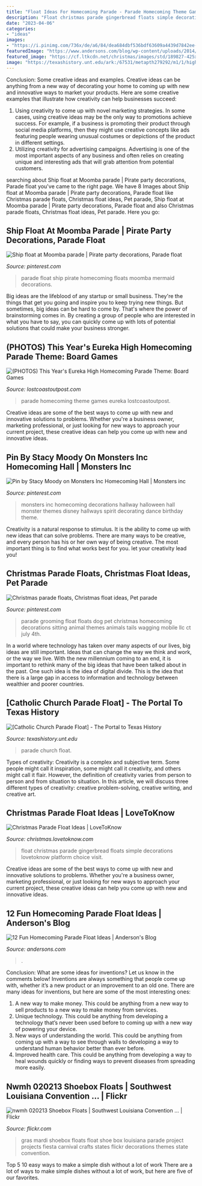 ```yaml
---
title: "Float Ideas For Homecoming Parade - Parade Homecoming Theme Games Eureka Lostcoastoutpost"
description: "Float christmas parade gingerbread floats simple decorations lovetoknow platform choice visit"
date: "2023-04-06"
categories:
- "ideas"
images:
- "https://i.pinimg.com/736x/de/a6/84/dea684dbf536bdf63609a4439d7842ee--homecoming-floats-parade-.jpg"
featuredImage: "https://www.andersons.com/blog/wp-content/uploads/2014/09/FlushEm-300x256.jpg"
featured_image: "https://cf.ltkcdn.net/christmas/images/std/189827-425x319-Gingerbread-House-Float.jpg"
image: "https://texashistory.unt.edu/ark:/67531/metapth279292/m1/1/high_res/"
---
```



Conclusion: Some creative ideas and examples.
Creative ideas can be anything from a new way of decorating your home to coming up with new and innovative ways to market your products. Here are some creative examples that illustrate how creativity can help businesses succeed:
1. Using creativity to come up with novel marketing strategies. In some cases, using creative ideas may be the only way to promotions achieve success. For example, if a business is promoting their product through social media platforms, then they might use creative concepts like ads featuring people wearing unusual costumes or depictions of the product in different settings.
2. Utilizing creativity for advertising campaigns. Advertising is one of the most important aspects of any business and often relies on creating unique and interesting ads that will grab attention from potential customers.

	

		
searching about Ship float at Moomba parade | Pirate party decorations, Parade float you've came to the right page. We have 8 Images about Ship float at Moomba parade | Pirate party decorations, Parade float like Christmas parade floats, Christmas float ideas, Pet parade, Ship float at Moomba parade | Pirate party decorations, Parade float and also Christmas parade floats, Christmas float ideas, Pet parade. Here you go:
		
    
## Ship Float At Moomba Parade | Pirate Party Decorations, Parade Float

<img loading=lazy src="https://i.pinimg.com/736x/de/a6/84/dea684dbf536bdf63609a4439d7842ee--homecoming-floats-parade-.jpg" onerror="this.onerror=null;this.src='https://tse3.mm.bing.net/th?id=OIP.hUSNM4gMUYV0F0uIGkaLVwHaHa&amp;pid=15.1';" alt="Ship float at Moomba parade | Pirate party decorations, Parade float">

_Source: pinterest.com_

>parade float ship pirate homecoming floats moomba mermaid decorations. 

	

Big ideas are the lifeblood of any startup or small business. They're the things that get you going and inspire you to keep trying new things. But sometimes, big ideas can be hard to come by. That's where the power of brainstorming comes in. By creating a group of people who are interested in what you have to say, you can quickly come up with lots of potential solutions that could make your business stronger.

    
## (PHOTOS) This Year&#039;s Eureka High Homecoming Parade Theme: Board Games

<img loading=lazy src="http://lostcoastoutpost.com/media/uploads/post/14218/IMG_2664.jpg" onerror="this.onerror=null;this.src='https://tse2.mm.bing.net/th?id=OIP.R-fTprXgp0eqWhMKPA0hSQHaF9&amp;pid=15.1';" alt="(PHOTOS) This Year&#039;s Eureka High Homecoming Parade Theme: Board Games">

_Source: lostcoastoutpost.com_

>parade homecoming theme games eureka lostcoastoutpost. 

	

Creative ideas are some of the best ways to come up with new and innovative solutions to problems. Whether you're a business owner, marketing professional, or just looking for new ways to approach your current project, these creative ideas can help you come up with new and innovative ideas.

    
## Pin By Stacy Moody On Monsters Inc Homecoming Hall | Monsters Inc

<img loading=lazy src="https://i.pinimg.com/736x/09/98/10/099810cef87c0c1e752368e02e5f8b1f.jpg" onerror="this.onerror=null;this.src='https://tse4.mm.bing.net/th?id=OIP.FAaC8A5vVIAaall7jlcy1QHaJ3&amp;pid=15.1';" alt="Pin by Stacy Moody on Monsters Inc Homecoming Hall | Monsters inc">

_Source: pinterest.com_

>monsters inc homecoming decorations hallway halloween hall monster themes disney hallways spirit decorating dance birthday theme. 

	

Creativity is a natural response to stimulus. It is the ability to come up with new ideas that can solve problems. There are many ways to be creative, and every person has his or her own way of being creative. The most important thing is to find what works best for you. let your creativity lead you!

    
## Christmas Parade Floats, Christmas Float Ideas, Pet Parade

<img loading=lazy src="https://i.pinimg.com/736x/e4/60/ca/e460ca85007520f5f893f8551879b561--pet-sitting-pet-grooming.jpg" onerror="this.onerror=null;this.src='https://tse4.mm.bing.net/th?id=OIP.NLWKjiwAnlbvQ_xR81Jh9wHaJ6&amp;pid=15.1';" alt="Christmas parade floats, Christmas float ideas, Pet parade">

_Source: pinterest.com_

>parade grooming float floats dog pet christmas homecoming decorations sitting animal themes animals tails wagging mobile llc ct july 4th. 

	

In a world where technology has taken over many aspects of our lives, big ideas are still important. Ideas that can change the way we think and work, or the way we live. With the new millennium coming to an end, it is important to rethink many of the big ideas that have been talked about in the past. One such idea is the idea of digital divide. This is the idea that there is a large gap in access to information and technology between wealthier and poorer countries.

    
## [Catholic Church Parade Float] - The Portal To Texas History

<img loading=lazy src="https://texashistory.unt.edu/ark:/67531/metapth279292/m1/1/high_res/" onerror="this.onerror=null;this.src='https://tse3.mm.bing.net/th?id=OIP.TPiXqT-JIhGIRb6g7A6V4gHaFI&amp;pid=15.1';" alt="[Catholic Church Parade Float] - The Portal to Texas History">

_Source: texashistory.unt.edu_

>parade church float. 

	

Types of creativity:
Creativity is a complex and subjective term. Some people might call it inspiration, some might call it creativity, and others might call it flair. However, the definition of creativity varies from person to person and from situation to situation. In this article, we will discuss three different types of creativity: creative problem-solving, creative writing, and creative art.

    
## Christmas Parade Float Ideas | LoveToKnow

<img loading=lazy src="https://cf.ltkcdn.net/christmas/images/std/189827-425x319-Gingerbread-House-Float.jpg" onerror="this.onerror=null;this.src='https://tse3.mm.bing.net/th?id=OIP.3eWmZ2eHfJNWbAw2qTDilwHaFj&amp;pid=15.1';" alt="Christmas Parade Float Ideas | LoveToKnow">

_Source: christmas.lovetoknow.com_

>float christmas parade gingerbread floats simple decorations lovetoknow platform choice visit. 

	

Creative ideas are some of the best ways to come up with new and innovative solutions to problems. Whether you're a business owner, marketing professional, or just looking for new ways to approach your current project, these creative ideas can help you come up with new and innovative ideas.

    
## 12 Fun Homecoming Parade Float Ideas | Anderson&#039;s Blog

<img loading=lazy src="https://www.andersons.com/blog/wp-content/uploads/2014/09/FlushEm-300x256.jpg" onerror="this.onerror=null;this.src='https://tse2.mm.bing.net/th?id=OIP.YPiLbvrNGSHUbNvnL19FdAAAAA&amp;pid=15.1';" alt="12 Fun Homecoming Parade Float Ideas | Anderson&#039;s Blog">

_Source: andersons.com_

>. 

	

Conclusion: What are some ideas for inventions? Let us know in the comments below!
Inventions are always something that people come up with, whether it’s a new product or an improvement to an old one. There are many ideas for inventions, but here are some of the most interesting ones:
1. A new way to make money. This could be anything from a new way to sell products to a new way to make money from services.
2. Unique technology. This could be anything from developing a technology that’s never been used before to coming up with a new way of powering your device.
3. New ways of understanding the world. This could be anything from coming up with a way to see through walls to developing a way to understand human behavior better than ever before. 
4. Improved health care. This could be anything from developing a way to heal wounds quickly or finding ways to prevent diseases from spreading more easily.

    
## Nwmh 020213 Shoebox Floats | Southwest Louisiana Convention … | Flickr

<img loading=lazy src="https://c1.staticflickr.com/9/8237/8465461433_f8780377da_b.jpg" onerror="this.onerror=null;this.src='https://tse2.mm.bing.net/th?id=OIP.pBnRhjDtc9wLAxgIFFsTFgHaHr&amp;pid=15.1';" alt="nwmh 020213 Shoebox Floats | Southwest Louisiana Convention … | Flickr">

_Source: flickr.com_

>gras mardi shoebox floats float shoe box louisiana parade project projects fiesta carnival crafts states flickr decorations themes state convention. 

	

Top 5 10 easy ways to make a simple dish without a lot of work
There are a lot of ways to make simple dishes without a lot of work, but here are five of our favorites.

